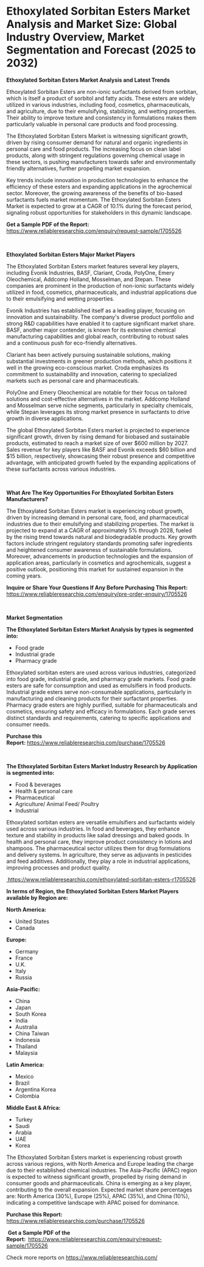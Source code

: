 <p><h1>Ethoxylated Sorbitan Esters Market Analysis and Market Size: Global Industry Overview, Market Segmentation and Forecast (2025 to 2032)</h1></p><p><strong>Ethoxylated Sorbitan Esters Market Analysis and Latest Trends</strong></p>
<p><p>Ethoxylated Sorbitan Esters are non-ionic surfactants derived from sorbitan, which is itself a product of sorbitol and fatty acids. These esters are widely utilized in various industries, including food, cosmetics, pharmaceuticals, and agriculture, due to their emulsifying, stabilizing, and wetting properties. Their ability to improve texture and consistency in formulations makes them particularly valuable in personal care products and food processing.</p><p>The Ethoxylated Sorbitan Esters Market is witnessing significant growth, driven by rising consumer demand for natural and organic ingredients in personal care and food products. The increasing focus on clean label products, along with stringent regulations governing chemical usage in these sectors, is pushing manufacturers towards safer and environmentally friendly alternatives, further propelling market expansion.</p><p>Key trends include innovation in production technologies to enhance the efficiency of these esters and expanding applications in the agrochemical sector. Moreover, the growing awareness of the benefits of bio-based surfactants fuels market momentum. The Ethoxylated Sorbitan Esters Market is expected to grow at a CAGR of 10.1% during the forecast period, signaling robust opportunities for stakeholders in this dynamic landscape.</p></p>
<p><strong>Get a Sample PDF of the Report:&nbsp;</strong> <a href="https://www.reliableresearchiq.com/enquiry/request-sample/1705526?utm_campaign=3053&utm_medium=2&utm_source=Github&utm_content=ia&utm_term=27032025&utm_id=ethoxylated-sorbitan-esters">https://www.reliableresearchiq.com/enquiry/request-sample/1705526</a></p>
<p>&nbsp;</p>
<p><strong>Ethoxylated Sorbitan Esters Major Market Players</strong></p>
<p><p>The Ethoxylated Sorbitan Esters market features several key players, including Evonik Industries, BASF, Clariant, Croda, PolyOne, Emery Oleochemical, Addcomp Holland, Mosselman, and Stepan. These companies are prominent in the production of non-ionic surfactants widely utilized in food, cosmetics, pharmaceuticals, and industrial applications due to their emulsifying and wetting properties.</p><p>Evonik Industries has established itself as a leading player, focusing on innovation and sustainability. The company's diverse product portfolio and strong R&D capabilities have enabled it to capture significant market share. BASF, another major contender, is known for its extensive chemical manufacturing capabilities and global reach, contributing to robust sales and a continuous push for eco-friendly alternatives.</p><p>Clariant has been actively pursuing sustainable solutions, making substantial investments in greener production methods, which positions it well in the growing eco-conscious market. Croda emphasizes its commitment to sustainability and innovation, catering to specialized markets such as personal care and pharmaceuticals.</p><p>PolyOne and Emery Oleochemical are notable for their focus on tailored solutions and cost-effective alternatives in the market. Addcomp Holland and Mosselman serve niche segments, particularly in specialty chemicals, while Stepan leverages its strong market presence in surfactants to drive growth in diverse applications.</p><p>The global Ethoxylated Sorbitan Esters market is projected to experience significant growth, driven by rising demand for biobased and sustainable products, estimated to reach a market size of over $600 million by 2027. Sales revenue for key players like BASF and Evonik exceeds $60 billion and $15 billion, respectively, showcasing their robust presence and competitive advantage, with anticipated growth fueled by the expanding applications of these surfactants across various industries.</p></p>
<p>&nbsp;</p>
<p><strong>What Are The Key Opportunities For Ethoxylated Sorbitan Esters Manufacturers?</strong></p>
<p><p>The Ethoxylated Sorbitan Esters market is experiencing robust growth, driven by increasing demand in personal care, food, and pharmaceutical industries due to their emulsifying and stabilizing properties. The market is projected to expand at a CAGR of approximately 5% through 2028, fueled by the rising trend towards natural and biodegradable products. Key growth factors include stringent regulatory standards promoting safer ingredients and heightened consumer awareness of sustainable formulations. Moreover, advancements in production technologies and the expansion of application areas, particularly in cosmetics and agrochemicals, suggest a positive outlook, positioning this market for sustained expansion in the coming years.</p></p>
<p><strong>Inquire or Share Your Questions If Any Before Purchasing This Report:</strong> <a href="https://www.reliableresearchiq.com/enquiry/pre-order-enquiry/1705526?utm_campaign=3053&utm_medium=2&utm_source=Github&utm_content=ia&utm_term=27032025&utm_id=ethoxylated-sorbitan-esters">https://www.reliableresearchiq.com/enquiry/pre-order-enquiry/1705526</a></p>
<p>&nbsp;</p>
<p><strong>Market Segmentation</strong></p>
<p><strong>The Ethoxylated Sorbitan Esters Market Analysis by types is segmented into:</strong></p>
<p><ul><li>Food grade</li><li>Industrial grade</li><li>Pharmacy grade</li></ul></p>
<p><p>Ethoxylated sorbitan esters are used across various industries, categorized into food grade, industrial grade, and pharmacy grade markets. Food grade esters are safe for consumption and used as emulsifiers in food products. Industrial grade esters serve non-consumable applications, particularly in manufacturing and cleaning products for their surfactant properties. Pharmacy grade esters are highly purified, suitable for pharmaceuticals and cosmetics, ensuring safety and efficacy in formulations. Each grade serves distinct standards and requirements, catering to specific applications and consumer needs.</p></p>
<p><strong>Purchase this Report:&nbsp;</strong><a href="https://www.reliableresearchiq.com/purchase/1705526?utm_campaign=3053&utm_medium=2&utm_source=Github&utm_content=ia&utm_term=27032025&utm_id=ethoxylated-sorbitan-esters">https://www.reliableresearchiq.com/purchase/1705526</a></p>
<p>&nbsp;</p>
<p><strong>The Ethoxylated Sorbitan Esters Market Industry Research by Application is segmented into:</strong></p>
<p><ul><li>Food & beverages</li><li>Health & personal care</li><li>Pharmaceutical</li><li>Agriculture/ Animal Feed/ Poultry</li><li>Industrial</li></ul></p>
<p><p>Ethoxylated sorbitan esters are versatile emulsifiers and surfactants widely used across various industries. In food and beverages, they enhance texture and stability in products like salad dressings and baked goods. In health and personal care, they improve product consistency in lotions and shampoos. The pharmaceutical sector utilizes them for drug formulations and delivery systems. In agriculture, they serve as adjuvants in pesticides and feed additives. Additionally, they play a role in industrial applications, improving processes and product quality.</p></p>
<p><a href="https://www.reliableresearchiq.com/ethoxylated-sorbitan-esters-r1705526?utm_campaign=3053&utm_medium=2&utm_source=Github&utm_content=ia&utm_term=27032025&utm_id=ethoxylated-sorbitan-esters">&nbsp;https://www.reliableresearchiq.com/ethoxylated-sorbitan-esters-r1705526</a></p>
<p><strong>In terms of Region, the Ethoxylated Sorbitan Esters Market Players available by Region are:</strong></p>
<p>
    <p> <strong> North America: </strong>
        <ul>
            <li>United States</li>
            <li>Canada</li>
        </ul>
        </p> 
    <p> <strong> Europe: </strong>
        <ul>
            <li>Germany</li>
            <li>France</li>
            <li>U.K.</li>
            <li>Italy</li>
            <li>Russia</li>
        </ul>
        </p> 
    <p> <strong> Asia-Pacific: </strong>
        <ul>
            <li>China</li>
            <li>Japan</li>
            <li>South Korea</li>
            <li>India</li>
            <li>Australia</li>
            <li>China Taiwan</li>
            <li>Indonesia</li>
            <li>Thailand</li>
            <li>Malaysia</li>
        </ul>
        </p> 
    <p> <strong> Latin America: </strong>
        <ul>
            <li>Mexico</li>
            <li>Brazil</li>
            <li>Argentina Korea</li>
            <li>Colombia</li>
        </ul>
        </p> 
    <p> <strong> Middle East & Africa: </strong>
        <ul>
            <li>Turkey</li>
            <li>Saudi</li>
            <li>Arabia</li>
            <li>UAE</li>
            <li>Korea</li>
        </ul>
    </p>
    </p>
<p><p>The Ethoxylated Sorbitan Esters market is experiencing robust growth across various regions, with North America and Europe leading the charge due to their established chemical industries. The Asia-Pacific (APAC) region is expected to witness significant growth, propelled by rising demand in consumer goods and pharmaceuticals. China is emerging as a key player, contributing to the overall expansion. Expected market share percentages are: North America (30%), Europe (25%), APAC (35%), and China (10%), indicating a competitive landscape with APAC poised for dominance.</p></p>
<p><strong>Purchase this Report: </strong><a href="https://www.reliableresearchiq.com/purchase/1705526?utm_campaign=3053&utm_medium=2&utm_source=Github&utm_content=ia&utm_term=27032025&utm_id=ethoxylated-sorbitan-esters">https://www.reliableresearchiq.com/purchase/1705526</a></p>
<p>&nbsp;<strong>Get a Sample PDF of the Report:&nbsp;&nbsp;</strong><a href="https://www.reliableresearchiq.com/enquiry/request-sample/1705526?utm_campaign=3053&utm_medium=2&utm_source=Github&utm_content=ia&utm_term=27032025&utm_id=ethoxylated-sorbitan-esters">https://www.reliableresearchiq.com/enquiry/request-sample/1705526</a></p>
<p><strong></strong></p>
<p>Check more reports on <a href="https://www.reliableresearchiq.com/?utm_campaign=3053&utm_medium=2&utm_source=Github&utm_content=ia&utm_term=27032025&utm_id=ethoxylated-sorbitan-esters">https://www.reliableresearchiq.com/</a></p>